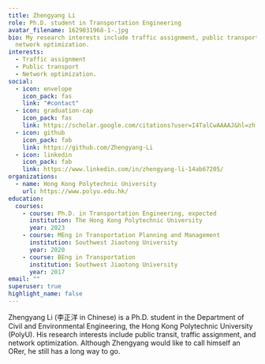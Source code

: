 ```yaml
---
title: Zhengyang Li
role: Ph.D. student in Transportation Engineering
avatar_filename: 1629031968-1-.jpg
bio: My research interests include traffic assignment, public transport and
  network optimization.
interests:
  - Traffic assignment
  - Public transport
  - Network optimization.
social:
  - icon: envelope
    icon_pack: fas
    link: "#contact"
  - icon: graduation-cap
    icon_pack: fas
    link: https://scholar.google.com/citations?user=I4TalCwAAAAJ&hl=zh-CN
  - icon: github
    icon_pack: fab
    link: https://github.com/Zhengyang-Li
  - icon: linkedin
    icon_pack: fab
    link: https://www.linkedin.com/in/zhengyang-li-14ab67205/
organizations:
  - name: Hong Kong Polytechnic University
    url: https://www.polyu.edu.hk/
education:
  courses:
    - course: Ph.D. in Transportation Engineering, expected
      institution: The Hong Kong Polytechnic University
      year: 2023
    - course: MEng in Transportation Planning and Management
      institution: Southwest Jiaotong University
      year: 2020
    - course: BEng in Transportation
      institution: Southwest Jiaotong University
      year: 2017
email: ""
superuser: true
highlight_name: false
---
```

Zhengyang Li (李正洋 in Chinese) is a Ph.D. student in the Department of Civil and Environmental Engineering, the Hong Kong Polytechnic University (PolyU). His research interests include public transit, traffic assignment, and network optimization. Although Zhengyang would like to call himself an ORer, he still has a long way to go.